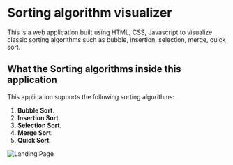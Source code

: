 # Sorting algorithm visualizer

This is a web application built using HTML, CSS, Javascript to visualize classic sorting algorithms such as bubble, insertion, selection, merge, quick sort.



## What the Sorting algorithms inside this application

This application supports the following sorting algorithms:

1. **Bubble Sort**.
2. **Insertion Sort**.
3. **Selection Sort**.
4. **Merge Sort**.
5. **Quick Sort**.

![Landing Page](assets/screenshots/sort.png)
